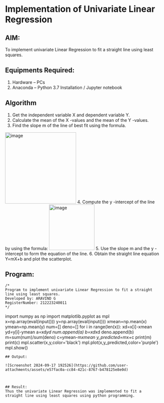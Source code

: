 # Implementation of Univariate Linear Regression
## AIM:
To implement univariate Linear Regression to fit a straight line using least squares.

## Equipments Required:
1. Hardware – PCs
2. Anaconda – Python 3.7 Installation / Jupyter notebook

## Algorithm
1. Get the independent variable X and dependent variable Y.
2. Calculate the mean of the X -values and the mean of the Y -values.
3. Find the slope m of the line of best fit using the formula. 
<img width="231" alt="image" src="https://user-images.githubusercontent.com/93026020/192078527-b3b5ee3e-992f-46c4-865b-3b7ce4ac54ad.png">
4. Compute the y -intercept of the line by using the formula:
<img width="148" alt="image" src="https://user-images.githubusercontent.com/93026020/192078545-79d70b90-7e9d-4b85-9f8b-9d7548a4c5a4.png">
5. Use the slope m and the y -intercept to form the equation of the line.
6. Obtain the straight line equation Y=mX+b and plot the scatterplot.

## Program:
```
/*
Program to implement univariate Linear Regression to fit a straight line using least squares.
Developed by: ARAVIND G
RegisterNumber: 212223240011
*/
```
import numpy as np
import matplotlib.pyplot as mpl
x=np.array(eval(input()))
y=np.array(eval(input()))
xmean=np.mean(x)
ymean=np.mean(y)
num=[]
deno=[]
for i in range(len(x)):
xd=x[i]-xmean
yd=y[i]-ymean
a=xd*yd
num.append(a)
b=xd*xd
deno.append(b)
m=sum(num)/sum(deno)
c=ymean-m*xmean
y_predicted=m*x+c
print(m)
print(c)
mpl.scatter(x,y,color='black')
mpl.plot(x,y_predicted,color='purple')
mpl.show()

```
## Output:

![Screenshot 2024-09-17 192526](https://github.com/user-attachments/assets/e57fac0a-cc84-421c-8767-b478125e8e0d)



## Result:
Thus the univariate Linear Regression was implemented to fit a straight line using least squares using python programming.
